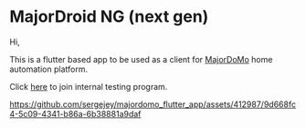 # MajorDroid NG (next gen)

Hi,

This is a flutter based app to be used as a client for [MajorDoMo](https://github.com/sergejey/majordomo) home automation platform.

Click [here](https://play.google.com/apps/internaltest/4701492694019903281) to join internal testing program.

https://github.com/sergejey/majordomo_flutter_app/assets/412987/9d668fc4-5c09-4341-b86a-6b38881a9daf

